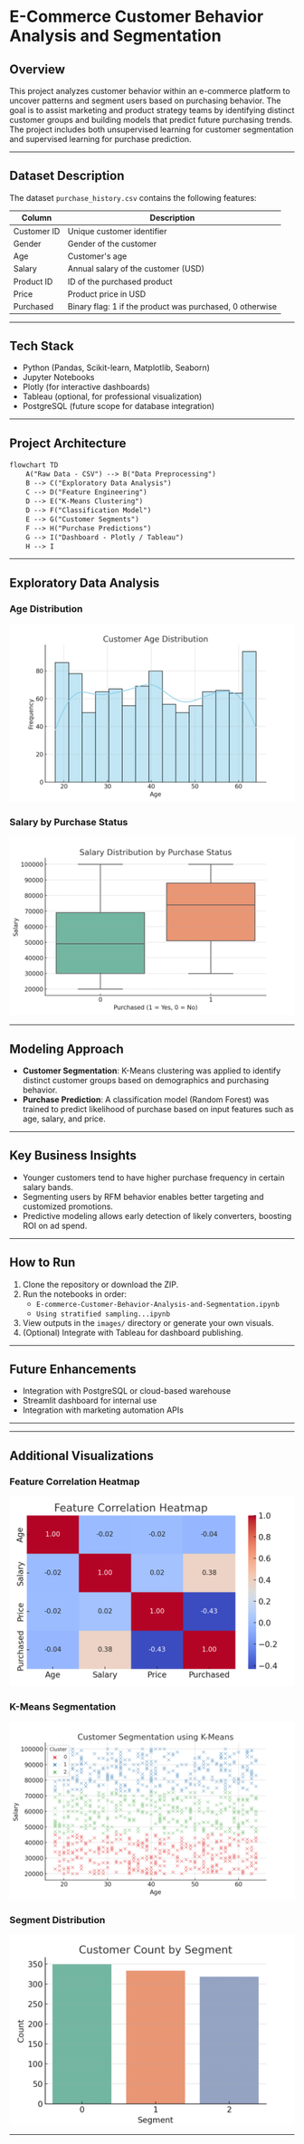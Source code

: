 
# E-Commerce Customer Behavior Analysis and Segmentation

## Overview

This project analyzes customer behavior within an e-commerce platform to uncover patterns and segment users based on purchasing behavior. The goal is to assist marketing and product strategy teams by identifying distinct customer groups and building models that predict future purchasing trends. The project includes both unsupervised learning for customer segmentation and supervised learning for purchase prediction.

---

## Dataset Description

The dataset `purchase_history.csv` contains the following features:

| Column       | Description                                      |
|--------------|--------------------------------------------------|
| Customer ID  | Unique customer identifier                       |
| Gender       | Gender of the customer                           |
| Age          | Customer's age                                   |
| Salary       | Annual salary of the customer (USD)              |
| Product ID   | ID of the purchased product                      |
| Price        | Product price in USD                             |
| Purchased    | Binary flag: 1 if the product was purchased, 0 otherwise |

---

## Tech Stack

- Python (Pandas, Scikit-learn, Matplotlib, Seaborn)
- Jupyter Notebooks
- Plotly (for interactive dashboards)
- Tableau (optional, for professional visualization)
- PostgreSQL (future scope for database integration)

---

## Project Architecture


```mermaid
flowchart TD
    A("Raw Data - CSV") --> B("Data Preprocessing")
    B --> C("Exploratory Data Analysis")
    C --> D("Feature Engineering")
    D --> E("K-Means Clustering")
    D --> F("Classification Model")
    E --> G("Customer Segments")
    F --> H("Purchase Predictions")
    G --> I("Dashboard - Plotly / Tableau")
    H --> I
```


---

## Exploratory Data Analysis

### Age Distribution

![Age Distribution](images/age_distribution.png)

### Salary by Purchase Status

![Salary vs Purchase](images/salary_vs_purchase.png)

---

## Modeling Approach

- **Customer Segmentation**: K-Means clustering was applied to identify distinct customer groups based on demographics and purchasing behavior.
- **Purchase Prediction**: A classification model (Random Forest) was trained to predict likelihood of purchase based on input features such as age, salary, and price.

---

## Key Business Insights

- Younger customers tend to have higher purchase frequency in certain salary bands.
- Segmenting users by RFM behavior enables better targeting and customized promotions.
- Predictive modeling allows early detection of likely converters, boosting ROI on ad spend.

---

## How to Run

1. Clone the repository or download the ZIP.
2. Run the notebooks in order:
   - `E-commerce-Customer-Behavior-Analysis-and-Segmentation.ipynb`
   - `Using stratified sampling...ipynb`
3. View outputs in the `images/` directory or generate your own visuals.
4. (Optional) Integrate with Tableau for dashboard publishing.

---

## Future Enhancements

- Integration with PostgreSQL or cloud-based warehouse
- Streamlit dashboard for internal use
- Integration with marketing automation APIs

---


---

## Additional Visualizations

### Feature Correlation Heatmap

![Correlation Heatmap](images/correlation_heatmap.png)

### K-Means Segmentation

![KMeans Clustering](images/kmeans_segmentation.png)

### Segment Distribution

![Segment Distribution](images/segment_distribution.png)

---
